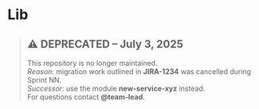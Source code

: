 # Lib

> ## ⚠️ **DEPRECATED – July 3, 2025**
> This repository is no longer maintained.  
> *Reason*: migration work outlined in **JIRA-1234** was cancelled during Sprint NN.  
> *Successor*: use the module **new-service-xyz** instead.  
> For questions contact **@team-lead**.